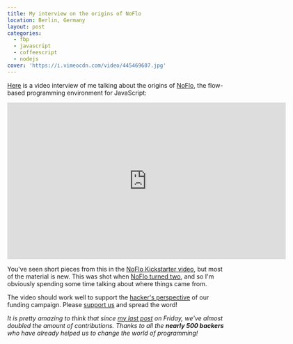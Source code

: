 ```yaml
---
title: My interview on the origins of NoFlo
location: Berlin, Germany
layout: post
categories:
  - fbp
  - javascript
  - coffeescript
  - nodejs
cover: 'https://i.vimeocdn.com/video/445469607.jpg'
---
```

[Here](https://vimeo.com/68285726) is a video interview of me talking about the origins of [NoFlo](http://noflojs.org/), the flow-based programming environment for JavaScript:

<iframe src="https://player.vimeo.com/video/68285726?title=0&byline=0&portrait=0" width="640" height="360" frameborder="0" webkitallowfullscreen mozallowfullscreen allowfullscreen></iframe>

You've seen short pieces from this in the [NoFlo Kickstarter video](http://www.kickstarter.com/projects/noflo/noflo-development-environment), but most of the material is new. This was shot when [NoFlo turned two](http://bergie.iki.fi/blog/noflo-two-years/), and so I'm obviously spending some time talking about where things came from.

The video should work well to support the [hacker's perspective](http://bergie.iki.fi/blog/noflo-kickstarter-launch/) of our funding campaign. Please [support us](http://www.kickstarter.com/projects/noflo/noflo-development-environment) and spread the word!

*It is pretty amazing to think that since [my last post](http://bergie.iki.fi/blog/noflo-kickstarter-launch/) on Friday, we've almost doubled the amount of contributions. Thanks to all the **nearly 500 backers** who have already helped us to change the world of programming!*
